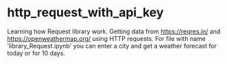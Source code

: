 # http_request_with_api_key
Learning how Request library work. Getting data from  https://reqres.in/ and  https://openweathermap.org/ using HTTP requests. 
For file with name 'library_Request.ipynb' you can enter a city and get a weather forecast for today or for 10 days.
